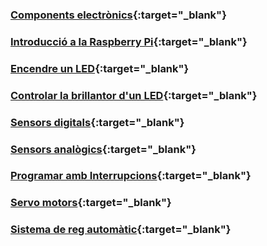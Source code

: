 ### [Components electrònics](electronica/electronica.md){:target="_blank"}

### [Introducció a la Raspberry Pi](raspberry_pi.md){:target="_blank"}

### [Encendre un LED](led/led.md){:target="_blank"}

### [Controlar la brillantor d'un LED](led/brillantor_led.md){:target="_blank"}

### [Sensors digitals](sensors/sensor_digital.md){:target="_blank"}

### [Sensors analògics](sensors/sensor_analog.md){:target="_blank"}

### [Programar amb Interrupcions](interrupts/interrupts.md){:target="_blank"}

### [Servo motors](motors/servos.md){:target="_blank"}

### [Sistema de reg automàtic](reg/reg.md){:target="_blank"}
